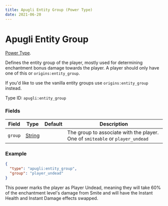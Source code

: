 ```yaml
---
title: Apugli Entity Group (Power Type)
date: 2021-06-20
---
```


# Apugli Entity Group

[Power Type](../power_types.md).

Defines the entity group of the player, mostly used for determining enchantment bonus damage towards the player. A player should only have one of this or `origins:entity_group`.

If you'd like to use the vanilla entity groups use `origins:entity_group` instead.

Type ID: `apugli:entity_group`

### Fields

Field  | Type | Default | Description
-------|------|---------|-------------
`group` | [String](https://origins.readthedocs.io/en/latest/data_types/string/) |  | The group to associate with the player. One of `smiteable` or `player_undead`

### Example
```json
{
  "type": "apugli:entity_group",
  "group": "player_undead"
}
```
This power marks the player as Player Undead, meaning they will take 60% of the enchantment level's damage from Smite and will have the Instant Health and Instant Damage effects swapped.